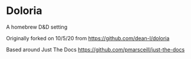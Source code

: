 # Doloria
A homebrew D&amp;D setting

Originally forked on 10/5/20 from 
https://github.com/dean-l/doloria

Based around Just The Docs
https://github.com/pmarsceill/just-the-docs
